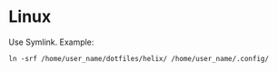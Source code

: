 # Linux
Use Symlink. Example:
```
ln -srf /home/user_name/dotfiles/helix/ /home/user_name/.config/
```
